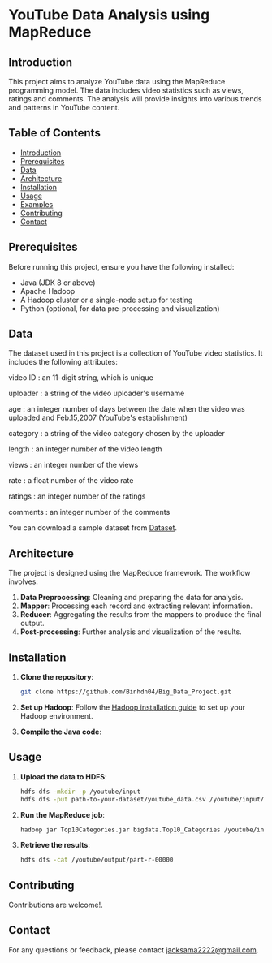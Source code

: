 # YouTube Data Analysis using MapReduce

## Introduction

This project aims to analyze YouTube data using the MapReduce programming model. The data includes video statistics such as views, ratings and comments. The analysis will provide insights into various trends and patterns in YouTube content.

## Table of Contents

- [Introduction](#introduction)
- [Prerequisites](#prerequisites)
- [Data](#data)
- [Architecture](#architecture)
- [Installation](#installation)
- [Usage](#usage)
- [Examples](#examples)
- [Contributing](#contributing)
- [Contact](#contact)

## Prerequisites

Before running this project, ensure you have the following installed:

- Java (JDK 8 or above)
- Apache Hadoop
- A Hadoop cluster or a single-node setup for testing
- Python (optional, for data pre-processing and visualization)

## Data

The dataset used in this project is a collection of YouTube video statistics. It includes the following attributes:

video ID : an 11-digit string, which is unique

uploader : a string of the video uploader's username

age : an integer number of days between the date when the video was uploaded and Feb.15,2007 (YouTube's establishment)

category : a string of the video category chosen by the uploader

length : an integer number of the video length

views : an integer number of the views

rate : a float number of the video rate

ratings : an integer number of the ratings

comments : an integer number of the comments

You can download a sample dataset from [Dataset](https://netsg.cs.sfu.ca/youtubedata/).

## Architecture

The project is designed using the MapReduce framework. The workflow involves:

1. **Data Preprocessing**: Cleaning and preparing the data for analysis.
2. **Mapper**: Processing each record and extracting relevant information.
3. **Reducer**: Aggregating the results from the mappers to produce the final output.
4. **Post-processing**: Further analysis and visualization of the results.

## Installation

1. **Clone the repository**:
    ```sh
    git clone https://github.com/Binhdn04/Big_Data_Project.git
    ```

2. **Set up Hadoop**:
   Follow the [Hadoop installation guide](https://hadoop.apache.org/docs/stable/hadoop-project-dist/hadoop-common/SingleCluster.html) to set up your Hadoop environment.

3. **Compile the Java code**:


## Usage

1. **Upload the data to HDFS**:
    ```sh
    hdfs dfs -mkdir -p /youtube/input
    hdfs dfs -put path-to-your-dataset/youtube_data.csv /youtube/input/
    ```

2. **Run the MapReduce job**:
    ```sh
    hadoop jar Top10Categories.jar bigdata.Top10_Categories /youtube/input /youtube/output
    ```

3. **Retrieve the results**:
    ```sh
    hdfs dfs -cat /youtube/output/part-r-00000
    ```

## Contributing

Contributions are welcome!.

## Contact

For any questions or feedback, please contact [jacksama2222@gmail.com](mailto:jacksama2222@gmail.com).
